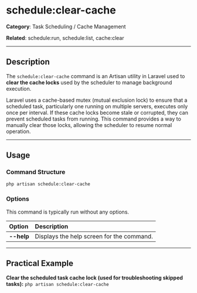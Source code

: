 # schedule:clear-cache

**Category**: Task Scheduling / Cache Management

**Related**: schedule:run, schedule:list, cache:clear

---

## Description

The `schedule:clear-cache` command is an Artisan utility in Laravel used to **clear the cache locks** used by the scheduler to manage background execution.

Laravel uses a cache-based mutex (mutual exclusion lock) to ensure that a scheduled task, particularly one running on multiple servers, executes only once per interval. If these cache locks become stale or corrupted, they can prevent scheduled tasks from running. This command provides a way to manually clear those locks, allowing the scheduler to resume normal operation.

---

## Usage

### Command Structure

`php artisan schedule:clear-cache`

### Options

This command is typically run without any options.

| Option | Description |
| :--- | :--- |
| **--help** | Displays the help screen for the command. |

---

## Practical Example

**Clear the scheduled task cache lock (used for troubleshooting skipped tasks):**
    `php artisan schedule:clear-cache`
